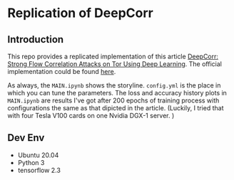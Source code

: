 # Replication of DeepCorr

## Introduction
This repo provides a replicated implementation of this article [DeepCorr: Strong Flow Correlation Attacks on Tor Using Deep Learning](https://arxiv.org/abs/1808.07285v1). The official implementation could be found [here](https://github.com/SPIN-UMass/DeepCorr).

As always, the `MAIN.ipynb` shows the storyline. `config.yml` is the place in which you can tune the parameters. 
The loss and accuracy history plots in `MAIN.ipynb` are results I've got after 200 epochs of training process with configurations the same as that dipicted in the article. (Luckily, I tried that with four Tesla V100 cards on one Nvidia DGX-1 server. )

## Dev Env
- Ubuntu 20.04
- Python 3
- tensorflow 2.3


